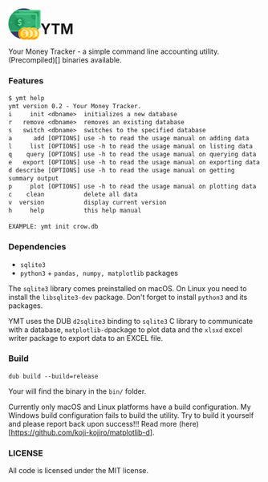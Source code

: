 <img src="imgs/money.png" width="64" height="64" align="left"></img>
# YTM
Your Money Tracker - a simple command line accounting utility. (Precompiled)[] binaries available.

### Features
```
$ ymt help
ymt version 0.2 - Your Money Tracker.
i     init <dbname>  initializes a new database
r   remove <dbname>  removes an existing database
s   switch <dbname>  switches to the specified database
a      add [OPTIONS] use -h to read the usage manual on adding data
l     list [OPTIONS] use -h to read the usage manual on listing data
q    query [OPTIONS] use -h to read the usage manual on querying data
e   export [OPTIONS] use -h to read the usage manual on exporting data
d describe [OPTIONS] use -h to read the usage manual on getting summary output
p     plot [OPTIONS] use -h to read the usage manual on plotting data
c    clean           delete all data
v  version           display current version
h     help           this help manual

EXAMPLE: ymt init crow.db
```

### Dependencies
* `sqlite3`
* `python3` + `pandas, numpy, matplotlib` packages

The `sqlite3` library comes preinstalled on macOS. On Linux you need to install the `libsqlite3-dev` package. Don't forget to install `python3` and its packages. 

YMT uses the DUB `d2sqlite3` binding to `sqlite3` C library to communicate with a database, `matplotlib-d`package to plot data and the `xlsxd` excel writer package to export data to an EXCEL file.

### Build
```
dub build --build=release
```

Your will find the binary in the `bin/` folder.

Currently only macOS and Linux platforms have a build configuration. My Windows build configuration fails to build the utility. Try to build it yourself and please report back upon success!!! Read more (here)[https://github.com/koji-kojiro/matplotlib-d].

### LICENSE
All code is licensed under the MIT license.
